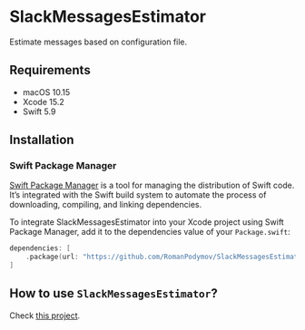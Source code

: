 # SlackMessagesEstimator

Estimate messages based on configuration file.

## Requirements

- macOS 10.15
- Xcode 15.2
- Swift 5.9

## Installation

### Swift Package Manager

[Swift Package Manager](https://swift.org/package-manager/) is a tool for managing the distribution of Swift code. It’s integrated with the Swift build system to automate the process of downloading, compiling, and linking dependencies.

To integrate SlackMessagesEstimator into your Xcode project using Swift Package Manager, add it to the dependencies value of your `Package.swift`:

```swift
dependencies: [
    .package(url: "https://github.com/RomanPodymov/SlackMessagesEstimator.git", from: "0.0.1")
]
```

## How to use ```SlackMessagesEstimator```?

Check [this project](https://github.com/RomanPodymov/SlackMessagesEstimatorUtility).
